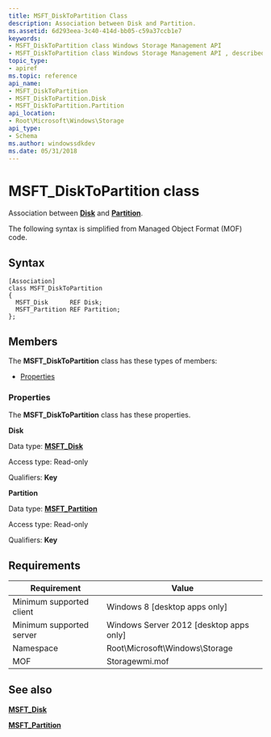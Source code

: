 ```yaml
---
title: MSFT_DiskToPartition Class
description: Association between Disk and Partition.
ms.assetid: 6d293eea-3c40-414d-bb05-c59a37ccb1e7
keywords:
- MSFT_DiskToPartition class Windows Storage Management API
- MSFT_DiskToPartition class Windows Storage Management API , described
topic_type:
- apiref
ms.topic: reference
api_name:
- MSFT_DiskToPartition
- MSFT_DiskToPartition.Disk
- MSFT_DiskToPartition.Partition
api_location:
- Root\Microsoft\Windows\Storage
api_type:
- Schema
ms.author: windowssdkdev
ms.date: 05/31/2018
---
```


# MSFT\_DiskToPartition class

Association between [**Disk**](msft-disk.md) and [**Partition**](msft-partition.md).

The following syntax is simplified from Managed Object Format (MOF) code.

## Syntax

``` syntax
[Association]
class MSFT_DiskToPartition
{
  MSFT_Disk      REF Disk;
  MSFT_Partition REF Partition;
};
```

## Members

The **MSFT\_DiskToPartition** class has these types of members:

-   [Properties](#properties)

### Properties

The **MSFT\_DiskToPartition** class has these properties.

 

**Disk**
   

Data type: **[**MSFT\_Disk**](msft-disk.md)**
 

Access type: Read-only
 

Qualifiers: **Key**
 

 

**Partition**
   

Data type: **[**MSFT\_Partition**](msft-partition.md)**
 

Access type: Read-only
 

Qualifiers: **Key**
 

 

## Requirements



| Requirement | Value |
|-------------------------------------|-------------------------------------------------------------------------------------------|
| Minimum supported client | Windows 8 \[desktop apps only\]                                                |
| Minimum supported server | Windows Server 2012 \[desktop apps only\]                                      |
| Namespace                | Root\\Microsoft\\Windows\\Storage                                              |
| MOF                      |  Storagewmi.mof  |



## See also

 

[**MSFT\_Disk**](msft-disk.md)
 

[**MSFT\_Partition**](msft-partition.md)
 

 

 





